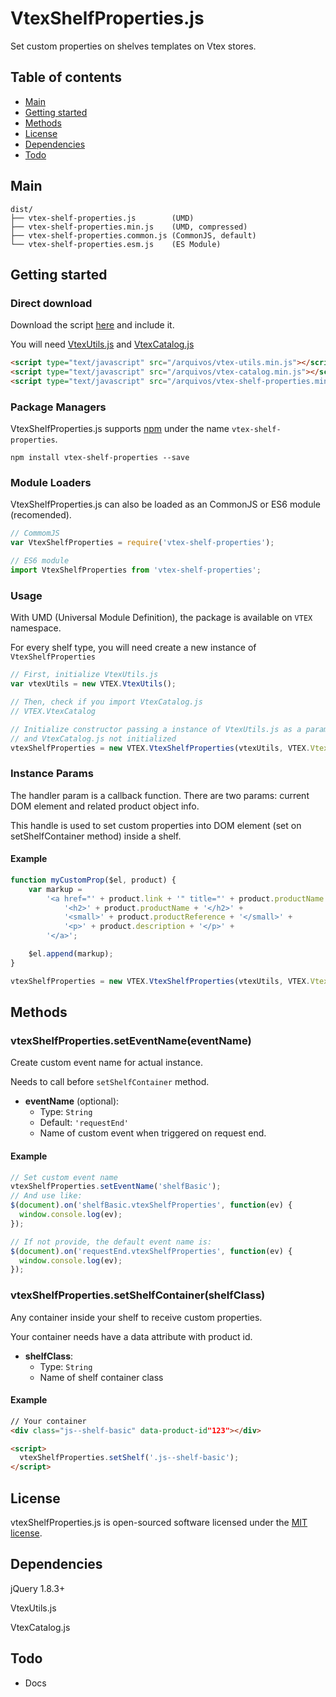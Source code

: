 # VtexShelfProperties.js

Set custom properties on shelves templates on Vtex stores.

## Table of contents

- [Main](#main)
- [Getting started](#getting-started)
- [Methods](#methods)
- [License](#license)
- [Dependencies](#dependencies)
- [Todo](#todo)

## Main

```text
dist/
├── vtex-shelf-properties.js        (UMD)
├── vtex-shelf-properties.min.js    (UMD, compressed)
├── vtex-shelf-properties.common.js (CommonJS, default)
└── vtex-shelf-properties.esm.js    (ES Module)
```

## Getting started

### Direct download

Download the script [here](https://github.com/Zeindelf/vtex-shelf-properties/blob/master/dist/vtex-shelf-properties.min.js) and include it.

You will need [VtexUtils.js](https://github.com/zeindelf/vtex-utils) and [VtexCatalog.js](https://github.com/zeindelf/vtex-catalog)

```html
<script type="text/javascript" src="/arquivos/vtex-utils.min.js"></script>
<script type="text/javascript" src="/arquivos/vtex-catalog.min.js"></script>
<script type="text/javascript" src="/arquivos/vtex-shelf-properties.min.js"></script>
```

### Package Managers

VtexShelfProperties.js supports [npm](https://www.npmjs.com/package/vtex-shelf-properties) under the name `vtex-shelf-properties`.

```shell
npm install vtex-shelf-properties --save
```

### Module Loaders

VtexShelfProperties.js can also be loaded as an CommonJS or ES6 module (recomended).

```js
// CommomJS
var VtexShelfProperties = require('vtex-shelf-properties');

// ES6 module
import VtexShelfProperties from 'vtex-shelf-properties';
```

### Usage

With UMD (Universal Module Definition), the package is available on `VTEX` namespace.

For every shelf type, you will need create a new instance of `VtexShelfProperties`

```js
// First, initialize VtexUtils.js
var vtexUtils = new VTEX.VtexUtils();

// Then, check if you import VtexCatalog.js
// VTEX.VtexCatalog

// Initialize constructor passing a instance of VtexUtils.js as a param
// and VtexCatalog.js not initialized
vtexShelfProperties = new VTEX.VtexShelfProperties(vtexUtils, VTEX.VtexCatalog, handler);
```

### Instance Params
The handler param is a callback function. There are two params: current DOM element and related product object info.

This handle is used to set custom properties into DOM element (set on setShelfContainer method) inside a shelf.

#### Example

```js
function myCustomProp($el, product) {
    var markup =
        '<a href="' + product.link + '" title="' + product.productName + '">' +
            '<h2>' + product.productName + '</h2>' +
            '<small>' + product.productReference + '</small>' +
            '<p>' + product.description + '</p>' +
        '</a>';

    $el.append(markup);
}

vtexShelfProperties = new VTEX.VtexShelfProperties(vtexUtils, VTEX.VtexCatalog, myCustomProp);
```

## Methods

### vtexShelfProperties.setEventName(eventName)

Create custom event name for actual instance.

Needs to call before `setShelfContainer` method.

- **eventName** (optional):
  - Type: `String`
  - Default: `'requestEnd'`
  - Name of custom event when triggered on request end.

#### Example

```js
// Set custom event name
vtexShelfProperties.setEventName('shelfBasic');
// And use like:
$(document).on('shelfBasic.vtexShelfProperties', function(ev) {
  window.console.log(ev);
});

// If not provide, the default event name is:
$(document).on('requestEnd.vtexShelfProperties', function(ev) {
  window.console.log(ev);
});
```

### vtexShelfProperties.setShelfContainer(shelfClass)

Any container inside your shelf to receive custom properties.

Your container needs have a data attribute with product id.

- **shelfClass**:
  - Type: `String`
  - Name of shelf container class

#### Example

```html
// Your container
<div class="js--shelf-basic" data-product-id"123"></div>

<script>
  vtexShelfProperties.setShelf('.js--shelf-basic');
</script>
```

## License
vtexShelfProperties.js is open-sourced software licensed under the [MIT license](https://opensource.org/licenses/MIT).

## Dependencies

jQuery 1.8.3+

VtexUtils.js

VtexCatalog.js

## Todo

- Docs
